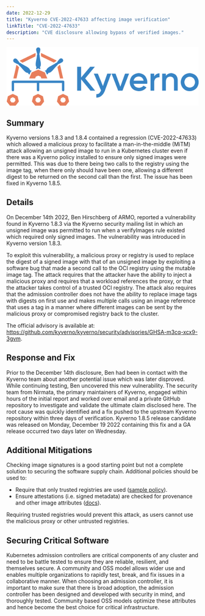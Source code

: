 ```yaml
---
date: 2022-12-29
title: "Kyverno CVE-2022-47633 affecting image verification"
linkTitle: "CVE-2022-47633"
description: "CVE disclosure allowing bypass of verified images."
---
```


![kyverno](kyverno-horizontal.png)

## Summary

Kyverno versions 1.8.3 and 1.8.4 contained a regression (CVE-2022-47633) which allowed a malicious proxy to facilitate a man-in-the-middle (MiTM) attack allowing an unsigned image to run in a Kubernetes cluster even if there was a Kyverno policy installed to ensure only signed images were permitted. This was due to there being two calls to the registry using the image tag, when there only should have been one, allowing a different digest to be returned on the second call than the first. The issue has been fixed in Kyverno 1.8.5.

## Details

On December 14th 2022, Ben Hirschberg of ARMO, reported a vulnerability found in Kyverno 1.8.3 via the Kyverno security mailing list in which an unsigned image was permitted to run when a verifyImages rule existed which required only signed images. The vulnerability was introduced in Kyverno version 1.8.3. 

To exploit this vulnerability, a malicious proxy or registry is used to replace the digest of a signed image with that of an unsigned image by exploiting a software bug that made a second call to the OCI registry using the mutable image tag. The attack requires that the attacker have the ability to inject a malicious proxy and requires that a workload references the proxy, or that the attacker takes control of a trusted OCI registry. The attack also requires that the admission controller does not have the ability to replace image tags with digests on first use and makes multiple calls using an image reference that uses a tag in a manner where different images can be sent by the malicious proxy or compromised registry back to the cluster.

The official advisory is available at: https://github.com/kyverno/kyverno/security/advisories/GHSA-m3cq-xcx9-3gvm.

## Response and Fix

Prior to the December 14th disclosure, Ben had been in contact with the Kyverno team about another potential issue which was later disproved. While continuing testing, Ben uncovered this new vulnerability. The security team from Nirmata, the primary maintainers of Kyverno, engaged within hours of the initial report and worked over email and a private GitHub repository to investigate and validate the ultimate claim disclosed here. The root cause was quickly identified and a fix pushed to the upstream Kyverno repository within three days of verification. Kyverno 1.8.5 release candidate was released on Monday, December 19 2022 containing this fix and a GA release occurred two days later on Wednesday.

## Additional Mitigations

Checking image signatures is a good starting point but not a complete solution to securing the software supply chain. Additional policies should be used to:

* Require that only trusted registries are used ([sample policy](/policies/best-practices/restrict_image_registries/restrict_image_registries/)).
* Ensure attestations (i.e. signed metadata) are checked for provenance and other image attributes ([docs](/docs/policy-types/cluster-policy/verify-images/sigstore/_index.md#verifying-image-attestations)).

Requiring trusted registries would prevent this attack, as users cannot use the malicious proxy or other untrusted registries.

## Securing Critical Software

Kubernetes admission controllers are critical components of any cluster and need to be battle tested to ensure they are reliable, resilient, and themselves secure. A community and OSS model allows wider use and enables multiple organizations to rapidly test, break, and fix issues in a collaborative manner. When choosing an admission controller, it is important to make sure that there is broad adoption, the admission controller has been designed and developed with security in mind, and thoroughly tested. Community based OSS models optimize these attributes and hence become the best choice for critical infrastructure.
